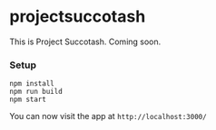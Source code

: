 # projectsuccotash
This is Project Succotash.  Coming soon.

### Setup
```
npm install
npm run build
npm start
```

You can now visit the app at `http://localhost:3000/`


